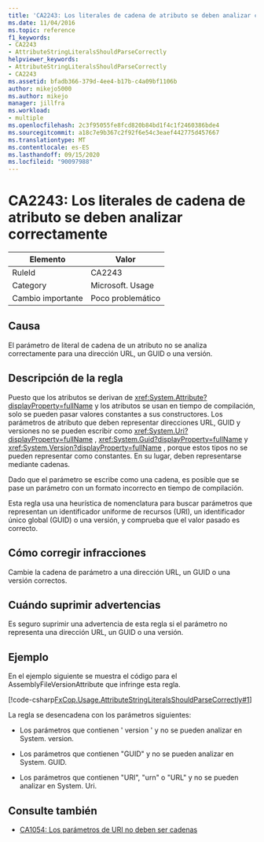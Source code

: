 ```yaml
---
title: 'CA2243: Los literales de cadena de atributo se deben analizar correctamente'
ms.date: 11/04/2016
ms.topic: reference
f1_keywords:
- CA2243
- AttributeStringLiteralsShouldParseCorrectly
helpviewer_keywords:
- AttributeStringLiteralsShouldParseCorrectly
- CA2243
ms.assetid: bfadb366-379d-4ee4-b17b-c4a09bf1106b
author: mikejo5000
ms.author: mikejo
manager: jillfra
ms.workload:
- multiple
ms.openlocfilehash: 2c3f95055fe8fcd820b84bd1f4c1f2460386bde4
ms.sourcegitcommit: a18c7e9b367c2f92f6e54c3eaef442775d457667
ms.translationtype: MT
ms.contentlocale: es-ES
ms.lasthandoff: 09/15/2020
ms.locfileid: "90097988"
---
```

# <a name="ca2243-attribute-string-literals-should-parse-correctly"></a>CA2243: Los literales de cadena de atributo se deben analizar correctamente

|Elemento|Valor|
|-|-|
|RuleId|CA2243|
|Category|Microsoft. Usage|
|Cambio importante|Poco problemático|

## <a name="cause"></a>Causa
El parámetro de literal de cadena de un atributo no se analiza correctamente para una dirección URL, un GUID o una versión.

## <a name="rule-description"></a>Descripción de la regla
Puesto que los atributos se derivan de <xref:System.Attribute?displayProperty=fullName> y los atributos se usan en tiempo de compilación, solo se pueden pasar valores constantes a sus constructores. Los parámetros de atributo que deben representar direcciones URL, GUID y versiones no se pueden escribir como <xref:System.Uri?displayProperty=fullName> , <xref:System.Guid?displayProperty=fullName> y <xref:System.Version?displayProperty=fullName> , porque estos tipos no se pueden representar como constantes. En su lugar, deben representarse mediante cadenas.

Dado que el parámetro se escribe como una cadena, es posible que se pase un parámetro con un formato incorrecto en tiempo de compilación.

Esta regla usa una heurística de nomenclatura para buscar parámetros que representan un identificador uniforme de recursos (URI), un identificador único global (GUID) o una versión, y comprueba que el valor pasado es correcto.

## <a name="how-to-fix-violations"></a>Cómo corregir infracciones
Cambie la cadena de parámetro a una dirección URL, un GUID o una versión correctos.

## <a name="when-to-suppress-warnings"></a>Cuándo suprimir advertencias
Es seguro suprimir una advertencia de esta regla si el parámetro no representa una dirección URL, un GUID o una versión.

## <a name="example"></a>Ejemplo
En el ejemplo siguiente se muestra el código para el AssemblyFileVersionAttribute que infringe esta regla.

[!code-csharp[FxCop.Usage.AttributeStringLiteralsShouldParseCorrectly#1](../code-quality/codesnippet/CSharp/ca2243-attribute-string-literals-should-parse-correctly_1.cs)]

La regla se desencadena con los parámetros siguientes:

- Los parámetros que contienen ' version ' y no se pueden analizar en System. version.

- Los parámetros que contienen "GUID" y no se pueden analizar en System. GUID.

- Los parámetros que contienen "URI", "urn" o "URL" y no se pueden analizar en System. Uri.

## <a name="see-also"></a>Consulte también

- [CA1054: Los parámetros de URI no deben ser cadenas](../code-quality/ca1054.md)
